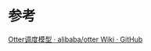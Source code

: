 

























# 参考

[Otter调度模型 · alibaba/otter Wiki · GitHub](https://github.com/alibaba/otter/wiki/Otter%E8%B0%83%E5%BA%A6%E6%A8%A1%E5%9E%8B)